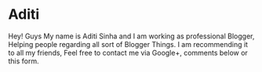 # Aditi
Hey! Guys  My name is Aditi Sinha and I am working as professional Blogger, Helping people regarding all sort of Blogger Things. I am recommending it to all my friends, Feel free to contact me via Google+, comments below or this form.
